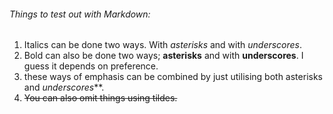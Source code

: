   ###### Things to test out with Markdown:
  1. Italics can be done two ways. With *asterisks* and with _underscores_.
  2. Bold can also be done two ways; **asterisks** and with __underscores__. I guess it depends on preference.
  3. these ways of emphasis can be combined by just utilising both asterisks and _underscores_**.
  4. ~~You can also omit things using tildes.~~
<!--stackedit_data:
eyJoaXN0b3J5IjpbLTE5MTQzNTE3MjddfQ==
-->